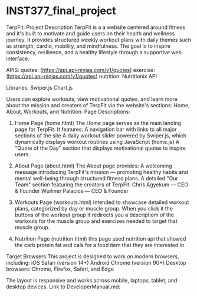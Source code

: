 # INST377_final_project
TerpFit:
Project Description
TerpFit is a  a website centered around fitness and it's  built to motivate and guide users on their health and wellness journey. It provides structured weekly workout plans with daily themes such as strength, cardio, mobility, and mindfulness. The goal is to inspire consistency, resilience, and a healthy lifestyle through a supportive web interface. 

APIS:
quotes: (https://api.api-ninjas.com/v1/quotes)
exercise: (https://api.api-ninjas.com/v1/quotes)
nutrition: Nutritionix API


Libraries:
Swiper.js
Chart.js

Users can explore workouts, view motivational quotes, and learn more about the mission and creators of TerpFit via the website's sections: Home, About, Workouts, and Nutrition.
Page Descriptions:
1. Home Page (home.html)
The Home page serves as the main landing page for TerpFit. It features:
 A navigation bar with links to all major sections of the site
A daily workout slider powered by Swiper.js, which dynamically displays workout routines using JavaScript (home.js) 
A "Quote of the Day" section that displays motivational quotes  to inspire users.

2. About Page (about.html)
The About page provides:
A welcoming message introducing TerpFit's mission — promoting healthy habits and mental well-being through structured fitness plans.
A detailed "Our Team" section featuring the creators of TerpFit:
Chris Agyekum — CEO & Founder
Wuilmer Palacios — CEO & Founder


3. Workouts Page (workouts.html)
Intended to showcase detailed workout plans, categorized by day or muscle group. When you click it the buttons of the workout group it redirects you a descriptiom of the workouts for the muscle group and exercises needed to target that muscle group. 

4. Nutrition Page (nutrition.html)
this page used nutrition api that showed  the carb protein fat and cals for a food item that they are interested in

Target Browsers
This project is designed to work on modern browsers, including:
iOS Safari (version 14+)
Android Chrome (version 90+)
Desktop browsers: Chrome, Firefox, Safari, and Edge

The layout is responsive and works across mobile, laptops, tablet, and desktop devices.
Link to DeveloperManual.md: 

